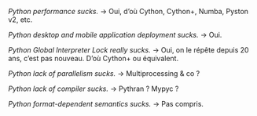 *Python performance sucks.*
-> Oui, d’où Cython, Cython+, Numba, Pyston v2, etc.

*Python desktop and mobile application deployment sucks.*
-> Oui.

*Python Global Interpreter Lock really sucks.*
-> Oui, on le répête depuis 20 ans, c’est pas nouveau. D’où Cython+ ou équivalent.

*Python lack of parallelism sucks.*
-> Multiprocessing & co ?

*Python lack of compiler sucks.*
-> Pythran ? Mypyc ?

*Python format-dependent semantics sucks.*
-> Pas compris.
